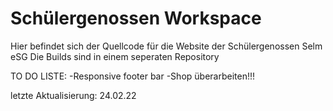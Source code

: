 # Schülergenossen Workspace

Hier befindet sich der Quellcode für die Website der Schülergenossen Selm eSG
Die Builds sind in einem seperaten Repository

TO DO LISTE:
-Responsive footer bar
-Shop überarbeiten!!!

letzte Aktualisierung: 24.02.22
